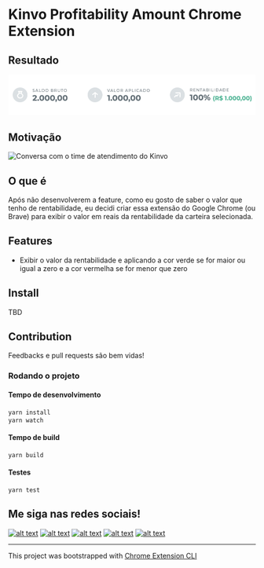 # Kinvo Profitability Amount Chrome Extension

## Resultado
![Image of feature running](readme/screenshot.png "Image of feature running")

## Motivação
<img src="https://raw.githubusercontent.com/salesgu/kinvo-profitability-amount-chrome-extension/main/readme/kinvo-motivation.jpeg" alt="Conversa com o time de atendimento do Kinvo" style="width: 400px; max-width: 100%;" />

## O que é
Após não desenvolverem a feature, como eu gosto de saber o valor que tenho de rentabilidade, eu decidi criar essa extensão do Google Chrome (ou Brave) para exibir o valor em reais da rentabilidade da carteira selecionada.

## Features

- Exibir o valor da rentabilidade e aplicando a cor verde se for maior ou igual a zero e a cor vermelha se for menor que zero

## Install

TBD

## Contribution

Feedbacks e pull requests são bem vidas!

### Rodando o projeto

#### Tempo de desenvolvimento
```
yarn install
yarn watch
```

#### Tempo de build
```
yarn build
```

#### Testes
```
yarn test
```

## Me siga nas redes sociais!

[![alt text](https://gussales-fe-73lfksp0l-salesgu.vercel.app/social-media-icons/twitter.png)](https://twitter.com/gussalesdev)
[![alt text](https://gussales-fe-73lfksp0l-salesgu.vercel.app/social-media-icons/instagram.png)](https://www.instagram.com/gussales.dev/)
[![alt text](https://gussales-fe-73lfksp0l-salesgu.vercel.app/social-media-icons/youtube.png)](https://canal.gussales.dev)
[![alt text](https://gussales-fe-73lfksp0l-salesgu.vercel.app/social-media-icons/linkedin.png)](https://www.linkedin.com/in/gsaless/)
[![alt text](https://gussales-fe-73lfksp0l-salesgu.vercel.app/social-media-icons/site.png)](https://gussales.dev)

---

This project was bootstrapped with [Chrome Extension CLI](https://github.com/dutiyesh/chrome-extension-cli)

